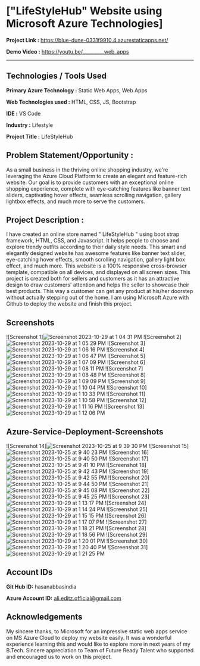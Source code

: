 # **["LifeStyleHub" Website using Microsoft Azure Technologies]**

**Project Link :** https://blue-dune-0331f9910.4.azurestaticapps.net/

**Demo Video :** https://youtu.be/_________web_apps

_______________________________________________________________________________________________________________________________________________________________________
## Technologies / Tools Used

**Primary Azure Technology :** Static Web Apps, Web Apps

**Web Technologies used :** HTML, CSS, JS, Bootstrap

**IDE :** VS Code

**Industry :** Lifestyle

**Project Title :** LifeStyleHub

## **Problem Statement/Opportunity :**

As a small business in the thriving online shopping industry, we're leveraging the Azure Cloud Platform to create an elegant and feature-rich website. Our goal is to provide customers with an exceptional online shopping experience, complete with eye-catching features like banner text sliders, captivating hover effects, seamless scrolling navigation, gallery lightbox effects, and much more to serve the customers.

## **Project Description :**

I have created an online store named " LifeStyleHub " using boot strap framework, HTML, CSS, and Javascript. It helps people to choose and explore trendy outfits according to their daily style needs. This smart and elegantly designed website has awesome features like banner text slider, eye-catching hover effects, smooth scrolling navigation, gallery light box effect, and much more. This website is a 100% responsive cross-browser template, compatible on all devices, and displayed on all screen sizes. This project is created both for sellers and customers as it has an attractive design to draw customers' attention and helps the seller to showcase their best products. This way a customer can get any product at his/her doorstep without actually stepping out of the home. I am using Microsoft Azure with Github to deploy the website and finish this project.


## **Screenshots**


![Screenshot 1]![Screenshot 2023-10-29 at 1 04 31 PM](https://github.com/hasanabbasindia/Microsoft-Future-Ready-Talent-Internship-Project-LifeStyleHub/assets/63557548/c104079b-4b56-411b-8dc2-a76844994dec)
![Screenshot 2]![Screenshot 2023-10-29 at 1 05 29 PM](https://github.com/hasanabbasindia/Microsoft-Future-Ready-Talent-Internship-Project-LifeStyleHub/assets/63557548/55c27934-2d4e-41e3-b828-8023c1a88001)
![Screenshot 3]![Screenshot 2023-10-29 at 1 06 16 PM](https://github.com/hasanabbasindia/Microsoft-Future-Ready-Talent-Internship-Project-LifeStyleHub/assets/63557548/57466ec0-0900-4c3b-82f2-9bf27997980d)
![Screenshot 4]![Screenshot 2023-10-29 at 1 06 47 PM](https://github.com/hasanabbasindia/Microsoft-Future-Ready-Talent-Internship-Project-LifeStyleHub/assets/63557548/e1a8be07-a38a-46cd-89da-5eabef7b1c48)
![Screenshot 5]![Screenshot 2023-10-29 at 1 07 09 PM](https://github.com/hasanabbasindia/Microsoft-Future-Ready-Talent-Internship-Project-LifeStyleHub/assets/63557548/2df361bc-5177-40f0-b27d-fe5b3bca9359)
![Screenshot 6]![Screenshot 2023-10-29 at 1 08 11 PM](https://github.com/hasanabbasindia/Microsoft-Future-Ready-Talent-Internship-Project-LifeStyleHub/assets/63557548/08eda59c-5add-419b-a283-15238ee94889)
![Screenshot 7]![Screenshot 2023-10-29 at 1 08 48 PM](https://github.com/hasanabbasindia/Microsoft-Future-Ready-Talent-Internship-Project-LifeStyleHub/assets/63557548/115be2ee-b9e7-42af-9425-7f241725ea4e)
![Screenshot 8]![Screenshot 2023-10-29 at 1 09 09 PM](https://github.com/hasanabbasindia/Microsoft-Future-Ready-Talent-Internship-Project-LifeStyleHub/assets/63557548/1d224cab-323d-45ff-aa1b-c1bc72694d4d)
![Screenshot 9]![Screenshot 2023-10-29 at 1 10 04 PM](https://github.com/hasanabbasindia/Microsoft-Future-Ready-Talent-Internship-Project-LifeStyleHub/assets/63557548/63929dfa-328d-45a8-b109-de7ced02fa5f)
![Screenshot 10]![Screenshot 2023-10-29 at 1 10 33 PM](https://github.com/hasanabbasindia/Microsoft-Future-Ready-Talent-Internship-Project-LifeStyleHub/assets/63557548/4a855ab5-989e-473f-8e76-a43c2b77466f)
![Screenshot 11]![Screenshot 2023-10-29 at 1 10 58 PM](https://github.com/hasanabbasindia/Microsoft-Future-Ready-Talent-Internship-Project-LifeStyleHub/assets/63557548/04635b31-e676-48cf-ba41-74cc96846069)
![Screenshot 12]![Screenshot 2023-10-29 at 1 11 16 PM](https://github.com/hasanabbasindia/Microsoft-Future-Ready-Talent-Internship-Project-LifeStyleHub/assets/63557548/b6376e80-9830-40b9-8486-442181f71f57)
![Screenshot 13]![Screenshot 2023-10-29 at 1 12 06 PM](https://github.com/hasanabbasindia/Microsoft-Future-Ready-Talent-Internship-Project-LifeStyleHub/assets/63557548/8d616b57-2b03-41ce-aed0-2168c592ea40)

## **Azure-Service-Deployment-Screenshots**

![Screenshot 14]![Screenshot 2023-10-25 at 9 39 30 PM](https://github.com/hasanabbasindia/Microsoft-Future-Ready-Talent-Internship-Project-LifeStyleHub/assets/63557548/11aa1c2f-20db-4ea1-a3cf-9da45b671608)
![Screenshot 15]![Screenshot 2023-10-25 at 9 40 23 PM](https://github.com/hasanabbasindia/Microsoft-Future-Ready-Talent-Internship-Project-LifeStyleHub/assets/63557548/caa0dd49-7391-41f9-b425-0c38ebe5a09c)
![Screenshot 16]![Screenshot 2023-10-25 at 9 40 50 PM](https://github.com/hasanabbasindia/Microsoft-Future-Ready-Talent-Internship-Project-LifeStyleHub/assets/63557548/7b3fa3cd-af3e-4f2f-a2c3-161930b804a8)
![Screenshot 17]![Screenshot 2023-10-25 at 9 41 10 PM](https://github.com/hasanabbasindia/Microsoft-Future-Ready-Talent-Internship-Project-LifeStyleHub/assets/63557548/45d247e4-1789-4d64-a4e4-316701020084)
![Screenshot 18]![Screenshot 2023-10-25 at 9 42 43 PM](https://github.com/hasanabbasindia/Microsoft-Future-Ready-Talent-Internship-Project-LifeStyleHub/assets/63557548/2fdc99e3-90c4-4797-88c7-99ec0954571e)
![Screenshot 19]![Screenshot 2023-10-25 at 9 42 55 PM](https://github.com/hasanabbasindia/Microsoft-Future-Ready-Talent-Internship-Project-LifeStyleHub/assets/63557548/3a31955f-8475-4b4a-83d7-c382c9697ee5)
![Screenshot 20]![Screenshot 2023-10-25 at 9 44 50 PM](https://github.com/hasanabbasindia/Microsoft-Future-Ready-Talent-Internship-Project-LifeStyleHub/assets/63557548/4754f41b-1bdf-4b57-ab9e-fa64543a83d1)
![Screenshot 21]![Screenshot 2023-10-25 at 9 45 08 PM](https://github.com/hasanabbasindia/Microsoft-Future-Ready-Talent-Internship-Project-LifeStyleHub/assets/63557548/cc54831f-335b-4c6d-ace8-e3e4cf6c7f6b)
![Screenshot 22]![Screenshot 2023-10-25 at 9 45 25 PM](https://github.com/hasanabbasindia/Microsoft-Future-Ready-Talent-Internship-Project-LifeStyleHub/assets/63557548/842c97de-c6b2-42b7-9162-438e272689ce)
![Screenshot 23]![Screenshot 2023-10-29 at 1 13 17 PM](https://github.com/hasanabbasindia/Microsoft-Future-Ready-Talent-Internship-Project-LifeStyleHub/assets/63557548/d664b4ff-aebb-492d-94fe-5f8890641813)
![Screenshot 24]![Screenshot 2023-10-29 at 1 14 24 PM](https://github.com/hasanabbasindia/Microsoft-Future-Ready-Talent-Internship-Project-LifeStyleHub/assets/63557548/029501c0-397f-4452-a9d8-2a5129255e3b)
![Screenshot 25]![Screenshot 2023-10-29 at 1 15 15 PM](https://github.com/hasanabbasindia/Microsoft-Future-Ready-Talent-Internship-Project-LifeStyleHub/assets/63557548/b80379ba-dae5-43bc-beb1-1a891daeebc6)
![Screenshot 26]![Screenshot 2023-10-29 at 1 17 07 PM](https://github.com/hasanabbasindia/Microsoft-Future-Ready-Talent-Internship-Project-LifeStyleHub/assets/63557548/6f10567d-84ff-4f03-9d69-97800a1878f0)
![Screenshot 27]![Screenshot 2023-10-29 at 1 18 21 PM](https://github.com/hasanabbasindia/Microsoft-Future-Ready-Talent-Internship-Project-LifeStyleHub/assets/63557548/45835dbc-b4f1-4cc4-8775-1a5e60dfdac5)
![Screenshot 28]![Screenshot 2023-10-29 at 1 18 56 PM](https://github.com/hasanabbasindia/Microsoft-Future-Ready-Talent-Internship-Project-LifeStyleHub/assets/63557548/004cc713-0cd4-4529-8125-64facfb8588d)
![Screenshot 29]![Screenshot 2023-10-29 at 1 20 01 PM](https://github.com/hasanabbasindia/Microsoft-Future-Ready-Talent-Internship-Project-LifeStyleHub/assets/63557548/bcd31008-8ae8-4e21-b933-2946b680911e)
![Screenshot 30]![Screenshot 2023-10-29 at 1 20 40 PM](https://github.com/hasanabbasindia/Microsoft-Future-Ready-Talent-Internship-Project-LifeStyleHub/assets/63557548/3d28ce0b-8451-4aa5-b507-9da3840a65cd)
![Screenshot 31]![Screenshot 2023-10-29 at 1 21 25 PM](https://github.com/hasanabbasindia/Microsoft-Future-Ready-Talent-Internship-Project-LifeStyleHub/assets/63557548/4774706f-2b4f-4265-8db9-bd6ab43b9475)



## **Account IDs**
**Git Hub ID:** hasanabbasindia

**Azure Account ID:** ali.editz.official@gmail.com

## **Acknowledgements**
My sincere thanks, to Microsoft for an impressive static web apps service on MS Azure Cloud to deploy my website easily. It was a wonderful experience learning this and would like to explore more in next years of my B.Tech. Sincere appreciation to Team of Future Ready Talent who supported and encouraged us to work on this project. 

